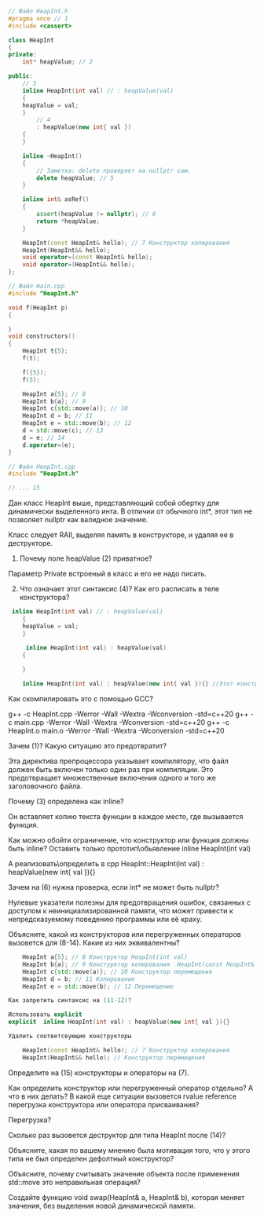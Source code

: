 ```cpp
// Файл HeapInt.h
#pragma once // 1
#include <cassert>

class HeapInt
{
private:
    int* heapValue; // 2

public:
    // 3
    inline HeapInt(int val) // : heapValue(val)
    {
    heapValue = val;
    }
        // 4
        : heapValue(new int{ val })
    {
    }

    inline ~HeapInt()
    {
        // Заметка: delete проверяет на nullptr сам.
        delete heapValue; // 5
    }

    inline int& asRef()
    {
        assert(heapValue != nullptr); // 6
        return *heapValue;
    }

    HeapInt(const HeapInt& hello); // 7 Конструктор копирования
    HeapInt(HeapInt&& hello);
    void operator=(const HeapInt& hello);
    void operator=(HeapInt&& hello);
};

// Файл main.cpp
#include "HeapInt.h"

void f(HeapInt p)
{

}
void constructors()
{
    HeapInt t{5};
    f(t);

    f({5});
    f(5);

    HeapInt a{5}; // 8 
    HeapInt b{a}; // 9
    HeapInt c{std::move(a)}; // 10
    HeapInt d = b; // 11
    HeapInt e = std::move(b); // 12
    d = std::move(c); // 13
    d = e; // 14
    d.operator=(e);
}

// Файл HeapInt.cpp
#include "HeapInt.h"

// ... 15
```

Дан класс HeapInt выше, представляющий собой обертку для динамически выделенного инта. В отличии от обычного int*, этот тип не позволяет nullptr как валидное значение.

Класс следует RAII, выделяя память в конструкторе, и удаляя ее в деструкторе.

1) Почему поле heapValue (2) приватное?

Параметр Private встроеный в класс и его не надо писать.

2) Что означает этот синтаксис (4)? Как его расписать в теле конструктора?
```cpp
 inline HeapInt(int val) // : heapValue(val)
    {
    heapValue = val;
    }

     inline HeapInt(int val) : heapValue(val)
    {
    
    }

    inline HeapInt(int val) : heapValue(new int{ val }){} //Этот конструктор выделяет память на куче для целого числа и инициализирует указатель heapValue значением, которое передается в конструктор.
```

Как скомпилировать это с помощью GCC?

g++ -c HeapInt.cpp -Werror -Wall -Wextra -Wconversion -std=c++20
g++ -c main.cpp -Werror -Wall -Wextra -Wconversion -std=c++20
g++ -c HeapInt.o main.o -Werror -Wall -Wextra -Wconversion -std=c++20




Зачем (1)? Какую ситуацию это предотвратит? 

Эта директива препроцессора указывает компилятору, что файл должен быть включен только один раз при компиляции. Это предотвращает множественные включения одного и того же заголовочного файла. 


Почему (3) определена как inline?

Он вставляет копию текста функции в каждое место, где вызывается функция.


Как можно обойти ограничение, что конструктор или функция должны быть inline?
Оставить только прототип\обьявление
inline HeapInt(int val)

А реализовать\определить в cpp
HeapInt::HeapInt(int val) : heapValue(new int{ val }){} 

Зачем на (6) нужна проверка, если int* не может быть nullptr?

Нулевые указатели полезны для предотвращения ошибок, связанных с доступом к неинициализированной памяти, что может привести к непредсказуемому поведению программы или её краху.


Объясните, какой из конструкторов или перегруженных операторов вызовется для (8-14). Какие из них эквивалентны?
```cpp
    HeapInt a{5}; // 8 Конструктор HeapInt(int val)
    HeapInt b{a}; // 9 Констурктор копирования  HeapInt(const HeapInt& hello);
    HeapInt c{std::move(a)}; // 10 Конструктор перемещения 
    HeapInt d = b; // 11 Копирование
    HeapInt e = std::move(b); // 12 Перемещение

Как запретить синтаксис на (11-12)?

Использовать explicit 
explicit  inline HeapInt(int val) : heapValue(new int{ val }){} 

Удалить соответсвующие конструкторы 

    HeapInt(const HeapInt& hello); // 7 Конструктор копирования
    HeapInt(HeapInt&& hello); // Конструктор перемещения
```
Определите на (15) конструкторы и операторы на (7).

Как определить конструктор или перегруженный оператор отдельно?
А что в них делать?
В какой еще ситуации вызовется rvalue reference перегрузка конструктора или оператора присваивания?

Перегрузка?

Сколько раз вызовется деструктор для типа HeapInt после (14)?


Объясните, какая по вашему мнению была мотивация того, что у этого типа не был определен дефолтный конструктор?



Объясните, почему считывать значение объекта после применения std::move это неправильная операция?


Создайте функцию void swap(HeapInt& a, HeapInt& b), которая меняет значения, без выделения новой динамической памяти.